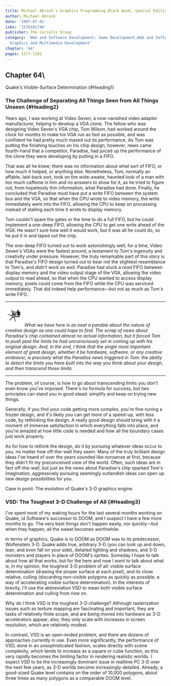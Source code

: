 ```yaml
---
title: Michael Abrash's Graphics Programming Black Book, Special Edition
author: Michael Abrash
date: '1997-07-01'
isbn: '1576101746'
publisher: The Coriolis Group
category: 'Web and Software Development: Game Development,Web and Software Development:
  Graphics and Multimedia Development'
chapter: '64'
pages: 1177-1181
---
```


## Chapter 64\
 Quake's Visible-Surface Determination {#Heading1}

### The Challenge of Separating All Things Seen from All Things Unseen {#Heading2}

Years ago, I was working at Video Seven, a now-vanished video adapter
manufacturer, helping to develop a VGA clone. The fellow who was
designing Video Seven's VGA chip, Tom Wilson, had worked around the
clock for months to make his VGA run as fast as possible, and was
confident he had pretty much maxed out its performance. As Tom was
putting the finishing touches on his chip design, however, news came
fourth-hand that a competitor, Paradise, had juiced up the performance
of the clone they were developing by putting in a FIFO.

That was all he knew; there was no information about what sort of FIFO,
or how much it helped, or anything else. Nonetheless, Tom, normally an
affable, laid-back sort, took on the wide-awake, haunted look of a man
with too much caffeine in him and no answers to show for it, as he tried
to figure out, from hopelessly thin information, what Paradise had done.
Finally, he concluded that Paradise must have put a write FIFO between
the system bus and the VGA, so that when the CPU wrote to video memory,
the write immediately went into the FIFO, allowing the CPU to keep on
processing instead of stalling each time it wrote to display memory.

Tom couldn't spare the gates or the time to do a full FIFO, but he could
implement a one-deep FIFO, allowing the CPU to get one write ahead of
the VGA. He wasn't sure how well it would work, but it was all he could
do, so he put it in and taped out the chip.

The one-deep FIFO turned out to work astonishingly well; for a time,
Video Seven's VGAs were the fastest around, a testament to Tom's
ingenuity and creativity under pressure. However, the truly remarkable
part of this story is that Paradise's FIFO design turned out to bear not
the slightest resemblance to Tom's, and *didn't work as well.* Paradise
had stuck a *read* FIFO between display memory and the video output
stage of the VGA, allowing the video output to read ahead, so that when
the CPU wanted to access display memory, pixels could come from the FIFO
while the CPU was serviced immediately. That did indeed help
performance—but not as much as Tom's write FIFO.

  ------------------- ---------------------------------------------------------------------------------------------------------------------------------------------------------------------------------------------------------------------------------------------------------------------------------------------------------------------------------------------------------------------------------------------------------------------------------------------------------------------------------------------------------------------------------------------------------------------------------------------------------------------------------
  ![](images/i.jpg)   *What we have here is as neat a parable about the nature of creative design as one could hope to find. The scrap of news about Paradise's chip contained almost no actual information, but it forced Tom to push past the limits he had unconsciously set in coming up with his original design. And, in the end, I think that the single most important element of great design, whether it be hardware, software, or any creative endeavor, is precisely what the Paradise news triggered in Tom: the ability to detect the limits you have built into the way you think about your design, and then transcend those limits.*
  ------------------- ---------------------------------------------------------------------------------------------------------------------------------------------------------------------------------------------------------------------------------------------------------------------------------------------------------------------------------------------------------------------------------------------------------------------------------------------------------------------------------------------------------------------------------------------------------------------------------------------------------------------------------

The problem, of course, is how to go about transcending limits you don't
even know you've imposed. There's no formula for success, but two
principles can stand you in good stead: simplify and keep on trying new
things.

Generally, if you find your code getting more complex, you're
fine-tuning a frozen design, and it's likely you can get more of a
speed-up, with less code, by rethinking the design. A really good design
should bring with it a moment of immense satisfaction in which
everything falls into place, and you're amazed at how little code is
needed and how all the boundary cases just work properly.

As for how to rethink the design, do it by pursuing whatever ideas occur
to you, no matter how off-the-wall they seem. Many of the truly
brilliant design ideas I've heard of over the years sounded like
nonsense at first, because they didn't fit my preconceived view of the
world. Often, such ideas are in fact off-the-wall, but just as the news
about Paradise's chip sparked Tom's imagination, aggressively pursuing
seemingly outlandish ideas can open up new design possibilities for you.

Case in point: The evolution of Quake's 3-D graphics engine.

### VSD: The Toughest 3-D Challenge of All {#Heading3}

I've spent most of my waking hours for the last several months working
on Quake, id Software's successor to DOOM, and I suspect I have a few
more months to go. The very best things don't happen easily, nor
quickly—but when they happen, all the sweat becomes worthwhile.

In terms of graphics, Quake is to DOOM as DOOM was to its predecessor,
Wolfenstein 3-D. Quake adds true, arbitrary 3-D (you can look up and
down, lean, and even fall on your side), detailed lighting and shadows,
and 3-D monsters and players in place of DOOM's sprites. Someday I hope
to talk about how all that works, but for the here and now I want to
talk about what is, in my opinion, the toughest 3-D problem of all:
visible surface determination (drawing the proper surface at each
pixel), and its close relative, culling (discarding non-visible polygons
as quickly as possible, a way of accelerating visible surface
determination). In the interests of brevity, I'll use the abbreviation
VSD to mean both visible surface determination and culling from now on.

Why do I think VSD is the toughest 3-D challenge? Although rasterization
issues such as texture mapping are fascinating and important, they are
tasks of relatively finite scope, and are being moved into hardware as
3-D accelerators appear; also, they only scale with increases in screen
resolution, which are relatively modest.

In contrast, VSD is an open-ended problem, and there are dozens of
approaches currently in use. Even more significantly, the performance of
VSD, done in an unsophisticated fashion, scales directly with scene
complexity, which tends to increase as a square or cube function, so
this very rapidly becomes the limiting factor in rendering realistic
worlds. I expect VSD to be the increasingly dominant issue in realtime
PC 3-D over the next few years, as 3-D worlds become increasingly
detailed. Already, a good-sized Quake level contains on the order of
10,000 polygons, about three times as many polygons as a comparable DOOM
level.
